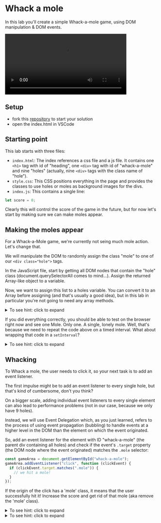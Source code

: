 # Whack a mole

In this lab you'll create a simple Whack-a-mole game, using DOM manipulation & DOM events.

<video mute="" loop="" autoplay="" width="400" src="images/whackamole.mov" class="ng-scope"></video>

## Setup

- fork this [repository](https://github.com/TEJ-Fellowship/whack-a-mole) to start your solution
- open the index.html in VSCode

## Starting point

This lab starts with three files:

- `index.html`: The index references a css file and a js file. It contains one `<h1>` tag with id of "heading", one `<div>` tag with id of "whack-a-mole" and nine "holes" (actually, nine `<div>` tags with the class name of "hole").
- `style.css`: This CSS positions everything in the page and provides the classes to use holes or moles as background images for the divs.
- `index.js`: This contains a single line:

```js
let score = 0;
```

Clearly this will control the score of the game in the future, but for now let's start by making sure we can make moles appear.

## Making the moles appear

For a Whack-a-Mole game, we're currently not seing much mole action. Let's change that.

We will manipulate the DOM to randomly assign the class "mole" to one of our `<div class="hole">` tags.

In the JavaScript file, start by getting all DOM nodes that contain the "hole" class (document.querySelectorAll comes to mind...). Assign the returned Array-like object to a variable.

Now, we want to assign this list to a holes variable. You can convert it to an Array before assigning (and that's usually a good idea), but in this lab in particular you're not going to need any array methods.

<details><summary>To see hint: click to expand</summary>

```js
const randomHoleIndex = Math.floor(Math.random() * holes.length);
holes[randomHoleIndex].classList.toggle("mole");
```

</details>

If you did everything correctly, you should be able to test on the browser right now and see one Mole. Only one. A single, lonely mole. Well, that's because we need to repeat the code above on a timed interval. What about wrapping that code in a `setInterval`?

<details><summary>To see hint: click to expand</summary>

```js
let score = 0;

const holes = document.getElementsByClassName("hole");

setInterval(function () {
  const randomHoleIndex = Math.floor(Math.random() * holes.length);
  holes[randomHoleIndex].classList.toggle("mole");
}, 300);
```

</details>

## Whacking

To Whack a mole, the user needs to click it, so your next task is to add an event listener.

The first impulse might be to add an event listener to every single hole, but that's kind of cumbersome, don't you think?

On a bigger scale, adding individual event listeners to every single element can also lead to performance problems (not in our case, because we only have 9 holes).

Instead, we will use Event Delegation which, as you just learned, refers to the process of using event propagation (bubbling) to handle events at a higher level in the DOM than the element on which the event originated.

So, add an event listener for the element with ID "whack-a-mole" (the parent div containing all holes) and check if the event's `.target` property (the DOM node where the event originated) matches the `.mole` selector:

```js
const gameArea = document.getElementById("whack-a-mole");
gameArea.addEventListener("click", function (clickEvent) {
  if (clickEvent.target.matches(".mole")) {
    // we hit a mole!
  }
});
```

If the origin of the click has a 'mole' class, it means that the user successfully hit it! Increase the score and get rid of that mole (aka remove the 'mole' class).

<details><summary>To see hint: click to expand</summary>

```js
llet score = 0;
const scoreDisplay = document.getElementById('score');

const holes = document.getElementsByClassName('hole');

setInterval(function() {
  const randomHoleIndex = Math.floor(Math.random() * holes.length);
  holes[randomHoleIndex].classList.toggle('mole');
}, 300);

const gameArea = document.getElementById('whack-a-mole');
gameArea.addEventListener('click', function(clickEvent) {
  if (clickEvent.target.matches('.mole')) {
    clickEvent.target.classList.remove('mole');
    score++;
    scoreDisplay.innerText = score;
  }
});
```

</details>

<details><summary>To see hint: click to expand</summary>

```js

```

</details>
